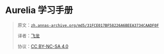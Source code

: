 # Aurelia 学习手册

> 原文：[`zh.annas-archive.org/md5/31FCE017BF58226A6BEEA3734CAADF0F`](https://zh.annas-archive.org/md5/31FCE017BF58226A6BEEA3734CAADF0F)
> 
> 译者：[飞龙](https://github.com/wizardforcel)
> 
> 协议：[CC BY-NC-SA 4.0](http://creativecommons.org/licenses/by-nc-sa/4.0/)